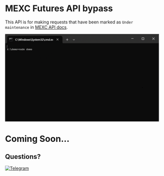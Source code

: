 # MEXC Futures API bypass

This API is for making requests that have been marked as `Under maintenance` in [MEXC API docs](https://mexcdevelop.github.io/apidocs/contract_v1_en/#order-under-maintenance).

<img src="https://github.com/ApTyp4uK1337/mexc-futures-api-bypass/blob/main/assets/preview.gif?raw=true" align="center"/>

# Coming Soon...

## Questions?
<a href="https://t.me/aptyp4uk1337"><img src="https://img.shields.io/badge/Telegram-2CA5E0?style=for-the-badge&logo=telegram&logoColor=white" title="Telegram"></a>
